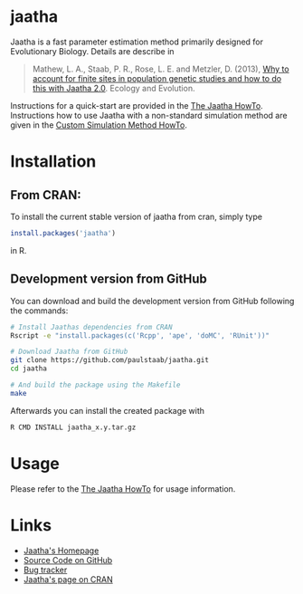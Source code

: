 jaatha
======

Jaatha is a fast parameter estimation method primarily designed for Evolutionary
Biology. Details are describe in

> Mathew, L. A., Staab, P. R., Rose, L. E. and Metzler, D. (2013), 
[Why to account for finite sites in population genetic studies and how to do this with Jaatha 2.0](http://onlinelibrary.wiley.com/doi/10.1002/ece3.722/abstract). 
Ecology and Evolution.

Instructions for a quick-start are provided in the 
[The Jaatha HowTo](http://evol.bio.lmu.de/_statgen/software/jaatha/jaatha_howto.pdf). 
Instructions how to use Jaatha with a non-standard simulation method are given
in the 
[Custom Simulation Method HowTo](http://evol.bio.lmu.de/_statgen/software/jaatha/custom_simulator_howto.pdf).

# Installation
## From CRAN:
To install the current stable version of jaatha from cran, simply type

```R
install.packages('jaatha')
```

in R.

## Development version from GitHub  
You can download and build the development version from GitHub following the
commands: 

```bash
# Install Jaathas dependencies from CRAN
Rscript -e "install.packages(c('Rcpp', 'ape', 'doMC', 'RUnit'))"

# Download Jaatha from GitHub
git clone https://github.com/paulstaab/jaatha.git
cd jaatha

# And build the package using the Makefile
make
```

Afterwards you can install the created package with 
```bash
R CMD INSTALL jaatha_x.y.tar.gz
```

# Usage
Please refer to the 
[The Jaatha HowTo](http://evol.bio.lmu.de/_statgen/software/jaatha/jaatha_howto.pdf)
for usage information.

# Links
* [Jaatha's Homepage](http://evol.bio.lmu.de/_statgen/software/jaatha)
* [Source Code on GitHub](https://github.com/paulstaab/jaatha)
* [Bug tracker](https://github.com/paulstaab/jaatha/issues)
* [Jaatha's page on CRAN](http://cran.r-project.org/web/packages/jaatha/index.html)
